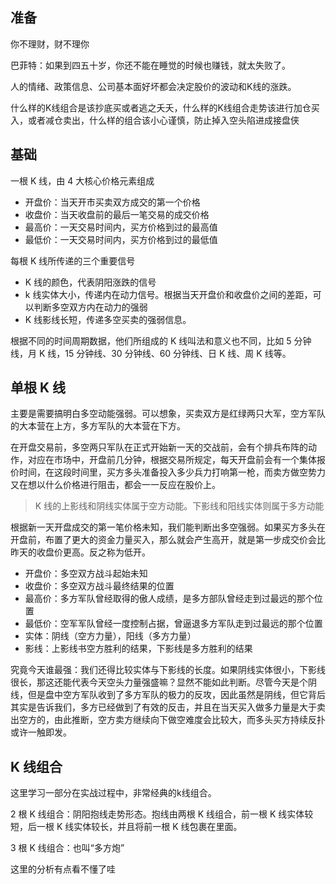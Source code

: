 ## 准备
你不理财，财不理你

巴菲特：如果到四五十岁，你还不能在睡觉的时候也赚钱，就太失败了。

人的情绪、政策信息、公司基本面好坏都会决定股价的波动和K线的涨跌。

什么样的K线组合是该抄底买或者逃之夭夭，什么样的K线组合走势该进行加仓买入，或者减仓卖出，什么样的组合该小心谨慎，防止掉入空头陷进成接盘侠

## 基础
一根 K 线，由 4 大核心价格元素组成
* 开盘价：当天开市买卖双方成交的第一个价格
* 收盘价：当天收盘前的最后一笔交易的成交价格
* 最高价：一天交易时间内，买方价格到过的最高值
* 最低价：一天交易时间内，买方价格到过的最低值

每根 K 线所传递的三个重要信号
* K 线的颜色，代表阴阳涨跌的信号
* k 线实体大小，传递内在动力信号。根据当天开盘价和收盘价之间的差距，可以判断多空双方内在动力的强弱
* K 线影线长短，传递多空买卖的强弱信息。

根据不同的时间周期数据，他们所组成的 K 线叫法和意义也不同，比如 5 分钟线，月 K 线，15 分钟线、30 分钟线、60 分钟线、日 K 线、周 K 线等。

## 单根 K 线
主要是需要搞明白多空动能强弱。可以想象，买卖双方是红绿两只大军，空方军队的大本营在上方，多方军队的大本营在下方。

在开盘交易前，多空两只军队在正式开始新一天的交战前，会有个排兵布阵的动作，对应在市场中，开盘前几分钟，根据交易所规定，每天开盘前会有一个集体报价时间，在这段时间里，买方多头准备投入多少兵力打响第一枪，而卖方做空势力又在想以什么价格进行阻击，都会一一反应在股价上。

> K 线的上影线和阴线实体属于空方动能。下影线和阳线实体则属于多方动能

根据新一天开盘成交的第一笔价格未知，我们能判断出多空强弱。如果买方多头在开盘前，布置了更大的资金力量买入，那么就会产生高开，就是第一步成交价会比昨天的收盘价更高。反之称为低开。
* 开盘价：多空双方战斗起始未知
* 收盘价：多空双方战斗最终结果的位置
* 最高价：多方军队曾经取得的傲人成绩，是多方部队曾经走到过最远的那个位置
* 最低价：空军军队曾经一度控制占据，曾逼退多方军队走到过最远的那个位置
* 实体：阴线（空方力量），阳线（多方力量）
* 影线：上影线书空方胜利的结果，下影线是多方胜利的结果

究竟今天谁最强：我们还得比较实体与下影线的长度。如果阴线实体很小，下影线很长，那这还能代表今天空头力量强盛嘛？显然不能如此判断。尽管今天是个阴线，但是盘中空方军队收到了多方军队的极力的反攻，因此虽然是阴线，但它背后其实是告诉我们，多方已经做到了有效的反击，并且在当天买入做多力量是大于卖出空方的，由此推断，空方卖方继续向下做空难度会比较大，而多头买方持续反扑或许一触即发。

## K 线组合
这里学习一部分在实战过程中，非常经典的k线组合。

2 根 K 线组合：阴阳抱线走势形态。抱线由两根 K 线组合，前一根 K 线实体较短，后一根 K 线实体较长，并且将前一根 K 线包裹在里面。

3 根 K 线组合：也叫“多方炮”

这里的分析有点看不懂了哇